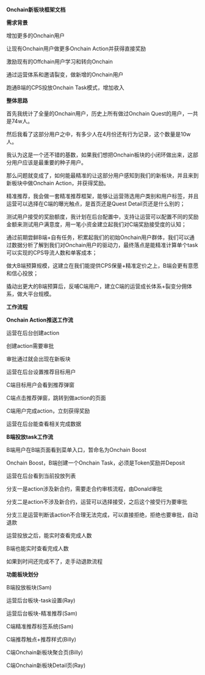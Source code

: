 **Onchain新板块框架文档**

**需求背景**

增加更多的Onchain用户

让现有Onchain用户做更多Onchain Action并获得直接奖励

激励现有的Offchain用户学习和转向Onchain

通过运营体系和邀请裂变，做新增的Onchain用户

跑通B端的CPS投放Onchain Task模式，增加收入

**整体思路**

首先我统计了全量的Onchain用户，历史上所有做过Onchain
Quest的用户，一共是74w人。

然后我看了这部分用户之中，有多少人在4月份还有行为记录，这个数量是10w人。

我认为这是一个还不错的基数，如果我们想把Onchain板块的小闭环做出来，这部分用户应该是最重要的种子用户。

那么问题就变成了，如何能最精准的让这部分用户感知到我们的新板块，并且来到新板块中做Onchain
Action，并获得奖励。

精准推荐，我会做一套精准推荐框架，能够让运营筛选用户类别和用户标签，并且运营可以选择在C端的曝光触点，是首页还是Quest
Detail页还是什么别的；

测试用户接受的奖励额度，我计划在后台配置中，支持让运营可以配置不同的奖励金额来测试用户满意度，用一笔小资金建立起我们对C端奖励接受度的认知；

通过前期尝鲜B端+自有任务，积累起我们的初始Onchain用户群体，我们可以通过数据分析了解到我们对Onchain用户的驱动力，最终落点是能精准计算单个task可以实现的CPS导流人数和单客成本；

做大B端预算规模，这建立在我们能提供CPS保量+精准定价之上，B端会更有意愿和信心投放；

撬动出更大的B端预算后，反哺C端用户，建立C端的运营成长体系+裂变分佣体系，做大平台规模。

**工作流程**

**Onchain Action推送工作流**

运营在后台创建action

创建action需要审批

审批通过就会出现在新板块

运营在后台设置推荐目标用户

C端目标用户会看到推荐弹窗

C端点击推荐弹窗，跳转到做action的页面

C端用户完成action，立刻获得奖励

运营在后台能查看相关完成数据

**B端投放task工作流**

B端用户在B端页面看到菜单入口，暂命名为Onchain Boost

Onchain Boost，B端创建一个Onchain Task，必须是Token奖励并Deposit

运营在后台看到当前投放列表

分支一是action涉及新合约，需要走合约审核流程，由Donald审批

分支二是action不涉及新合约，运营可以选择接受，之后这个接受行为要审批

分支三是运营判断该action不合理无法完成，可以直接拒绝，拒绝也要审批，自动退款

运营投放之后，能实时查看完成人数

B端也能实时查看完成人数

如果到时间还完成不了，走手动退款流程

**功能板块划分**

B端投放板块(Sam)

运营后台板块-task设置(Ray)

运营后台板块-精准推荐(Sam)

C端精准推荐标签系统(Sam)

C端推荐触点+推荐样式(Billy)

C端Onchain新板块聚合页(Billy)

C端Onchain新板块Detail页(Ray)
